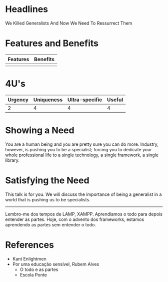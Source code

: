 # Headlines

We Killed Generalists And Now We Need To Ressurrect Them

# Features and Benefits

| Features | Benefits |
| --- | --- |
|||

# 4U's

| Urgency | Uniqueness | Ultra-specific | Useful |
| --- | --- | --- | --- |
| 2 | 4 | 4 | 4 |

# Showing a Need

You are a human being and you are pretty sure you can do more. Industry, however, is pushing you to be a specialist;
forcing you to dedicate your whole professional life to a single technology, a single framework, a single library.

# Satisfying the Need

This talk is for you. We will discuss the importance of being a generalist in a world that is pushing us to be
specialists.

---

Lembro-me dos tempos de LAMP, XAMPP. Aprendíamos o todo para depois entender as partes. Hoje, com o advento dos
frameworks, estamos aprendendo as partes sem entender o todo.

# References

- Kant Enlightmen
- Por uma educação sensível, Rubem Alves
    - O todo e as partes
    - Escola Ponte

